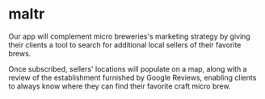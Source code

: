 # maltr

Our app will complement micro breweries's marketing strategy by giving their clients
a tool to search for additional local sellers of their favorite brews.

Once subscribed, sellers' locations will populate on a map, along
with a review of the establishment furnished by Google Reviews, enabling clients
to always know where they can find their favorite craft micro brew.

